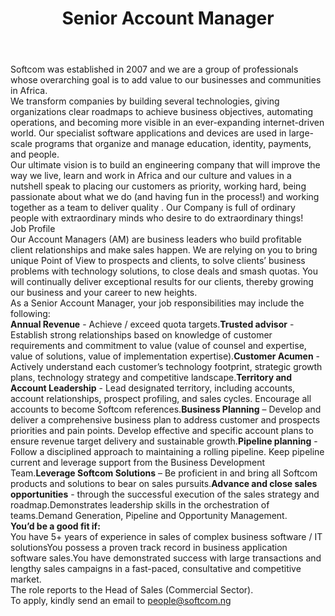 ---
title:              Senior Account Manager
location:           Lagos
contract_type:      Permanent 
department:         Finance
featured_image:     /uploads/headers/openings-header.jpg
body: |-
    Softcom was established in 2007 and we are a group of professionals whose overarching goal is to add value to our businesses and communities in Africa.    

    We transform companies by building several technologies, giving organizations clear roadmaps to achieve business objectives, automating operations, and becoming more visible in an ever-expanding internet-driven world. Our specialist software applications and devices are used in large-scale programs that organize and manage education, identity, payments, and people.    

    Our ultimate vision is to build an engineering company that will improve the way we live, learn and work in Africa and our culture and values in a nutshell speak to placing our customers as priority, working hard, being passionate about what we do (and having fun in the process!) and working together as a team to deliver quality . Our Company is full of ordinary people with extraordinary minds who desire to do extraordinary things!    

    ### Job Profile
    
    Our Account Managers (AM) are business leaders who build profitable client relationships and make sales happen. We are relying on you to bring unique Point of View to prospects and clients, to solve clients’ business problems with technology solutions, to close deals and smash quotas. You will continually deliver exceptional results for our clients, thereby growing our business and your career to new heights. 

    As a Senior Account Manager, your job responsibilities may  include the following:    

    - __Annual Revenue__ -  Achieve / exceed quota targets.
    - __Trusted advisor__ - Establish strong relationships based on knowledge of customer requirements and commitment to value (value of counsel and expertise, value of solutions, value of implementation expertise).
    - __Customer Acumen__ - Actively understand each customer’s technology footprint, strategic growth plans, technology strategy and competitive landscape.
    - __Territory and Account Leadership__ - Lead designated territory, including accounts, account relationships, prospect profiling, and sales cycles. Encourage all accounts to become Softcom references.
    - __Business Planning__ – Develop and deliver a comprehensive business plan to address customer and prospects priorities and pain points. Develop effective and specific account plans to ensure revenue target delivery and sustainable growth.
    - __Pipeline planning__ - Follow a disciplined approach to maintaining a rolling pipeline. Keep pipeline current and leverage support from the Business Development Team.  
    - __Leverage Softcom Solutions__ – Be proficient in and bring all Softcom products and solutions to bear on sales pursuits.
    - __Advance and close sales opportunities__ - through the successful execution of the sales strategy and roadmap.
    - Demonstrates leadership skills in the orchestration of teams.
    - Demand Generation, Pipeline and Opportunity Management.


    __You’d be a good fit if:__

    - You have 5+ years of experience in sales of complex business software / IT solutions
    - You possess a proven track record in business application software sales.
    - You have demonstrated success with large transactions and lengthy sales campaigns in a fast-paced, consultative and competitive market.

    The role reports to the Head of Sales (Commercial Sector).    
    To apply, kindly send an email to people@softcom.ng
---